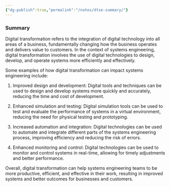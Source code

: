 ```yaml
---
{"dg-publish":true,"permalink":"/notes/dtse-summary/"}
---
```



### Summary
Digital transformation refers to the integration of digital technology into all areas of a business, fundamentally changing how the business operates and delivers value to customers. In the context of systems engineering, digital transformation involves the use of digital technologies to design, develop, and operate systems more efficiently and effectively.

Some examples of how digital transformation can impact systems engineering include:

1.  Improved design and development: Digital tools and techniques can be used to design and develop systems more quickly and accurately, reducing the time and cost of development.
    
2.  Enhanced simulation and testing: Digital simulation tools can be used to test and evaluate the performance of systems in a virtual environment, reducing the need for physical testing and prototyping.
    
3.  Increased automation and integration: Digital technologies can be used to automate and integrate different parts of the systems engineering process, improving efficiency and reducing the risk of errors.
    
4.  Enhanced monitoring and control: Digital technologies can be used to monitor and control systems in real-time, allowing for timely adjustments and better performance.
    

Overall, digital transformation can help systems engineering teams to be more productive, efficient, and effective in their work, resulting in improved systems and better outcomes for businesses and customers.


